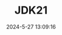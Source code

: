 ---
title: JDK21
shortTitle: "21"
description: Java21新特性
date: 2024-5-27 13:09:16
categories: [Java, basic]
tags: [Java, JDK]
index: false
order: 5
---